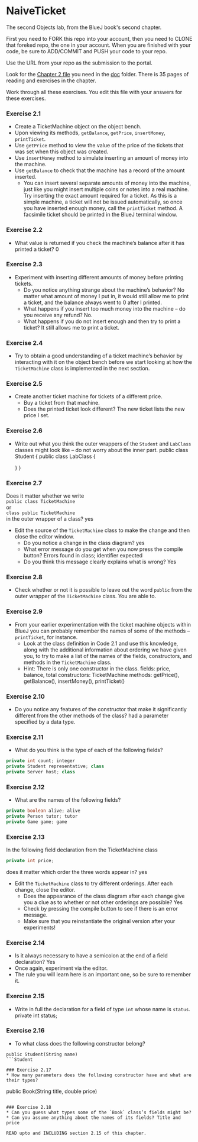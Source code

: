 # NaiveTicket

The second Objects lab, from the BlueJ book's second chapter.

First you need to FORK this repo into your account, then you need to CLONE that foreked repo, the one in your account. 
When you are finished with your code, be sure to ADD/COMMIT and PUSH your code to your repo.

Use the URL from your repo as the submission to the portal. 

Look for the [Chapter 2 file](./doc/BlueJ-objects-first-ch2.pdf) you need in the [doc](./doc) folder.
There is 35 pages of reading and exercises in the chapter.

Work through all these exercises. You edit this file with your answers for these exercises.

### Exercise 2.1
* Create a TicketMachine object on the object bench.
* Upon viewing its methods, `getBalance`, `getPrice`, `insertMoney`, `printTicket`.
* Use `getPrice` method to view the value of the price of the tickets that was set when this object was created.
* Use `insertMoney` method to simulate inserting an amount of money into the machine.
* Use `getBalance` to check that the machine has a record of the amount inserted.
	* You can insert several separate amounts of money into the machine, just like you might insert multiple coins or notes into a real machine. Try inserting the exact amount required for a ticket. As this is a simple machine, a ticket will not be issued automatically, so once you have inserted enough money, call the `printTicket` method. A facsimile ticket should be printed in the BlueJ terminal window.

### Exercise 2.2
* What value is returned if you check the machine’s balance after it has printed a ticket?
0

### Exercise 2.3
* Experiment with inserting different amounts of money before printing tickets.
	* Do you notice anything strange about the machine’s behavior? No matter what amount of money I put in, it would still allow me to print a ticket, and the balance always went to 0 after I printed.
	* What happens if you insert too much money into the machine – do you receive any refund? No.
	* What happens if you do not insert enough and then try to print a ticket? It still allows me to print a ticket.

### Exercise 2.4
* Try to obtain a good understanding of a ticket machine’s behavior by interacting with it on the object bench before we start looking at how the `TicketMachine` class is implemented in the next section.

### Exercise 2.5
* Create another ticket machine for tickets of a different price.
	* Buy a ticket from that machine. 
	* Does the printed ticket look different? The new ticket lists the new price I set.

### Exercise 2.6
* Write out what you think the outer wrappers of the `Student` and `LabClass` classes might look like – do not worry about the inner part. 
public class Student
{
	public class LabClass
	{

	}
}

### Exercise 2.7
Does it matter whether we write<br>
`public class TicketMachine`<br>
or<br>
`class public TicketMachine`<br>
in the outer wrapper of a class? yes

* Edit the source of the `TicketMachine` class to make the change and then close the editor window.
	* Do you notice a change in the class diagram? yes
	* What error message do you get when you now press the compile button? Errors found in class; identifier expected
	* Do you think this message clearly explains what is wrong? Yes

### Exercise 2.8
* Check whether or not it is possible to leave out the word `public` from the outer wrapper of the `TicketMachine` class. You are able to.

### Exercise 2.9
* From your earlier experimentation with the ticket machine objects within BlueJ you can probably remember the names of some of the methods – `printTicket`, for instance.
	* Look at the class definition in Code 2.1 and use this knowledge, along with the additional information about ordering we have given you, to try to make a list of the names of the fields, constructors, and methods in the `TicketMachine` class.
	* Hint: There is only one constructor in the class.
fields: price, balance, total
constructors: TicketMachine
methods: getPrice(), getBalance(), insertMoney(), printTicket()
### Exercise 2.10
* Do you notice any features of the constructor that make it significantly different from the other methods of the class? had a parameter specified by a data type.

### Exercise 2.11
* What do you think is the type of each of the following fields?

```java
private int count; integer
private Student representative; class
private Server host; class
```

### Exercise 2.12
* What are the names of the following fields?

```java
private boolean alive; alive
private Person tutor; tutor
private Game game; game
```
### Exercise 2.13

In the following field declaration from the TicketMachine class<br>

```java
private int price;
```
does it matter which order the three words appear in? yes
* Edit the `TicketMachine` class to try different orderings. After each change, close the editor.
	* Does the appearance of the class diagram after each change give you a clue as to whether or not other orderings are
possible? Yes
	* Check by pressing the compile button to see if there is an error message.
	* Make sure that you reinstantiate the original version after your experiments!

### Exercise 2.14
* Is it always necessary to have a semicolon at the end of a field declaration? Yes
* Once again, experiment via the editor.
* The rule you will learn here is an important one, so be sure to remember it.


### Exercise 2.15
* Write in full the declaration for a field of type `int` whose name is `status`.
private int status;

### Exercise 2.16
* To what class does the following constructor belong?
```
public Student(String name)
```Student

### Exercise 2.17
* How many parameters does the following constructor have and what are their types?
```
public Book(String title, double price)
```2; String, integer

### Exercise 2.18
* Can you guess what types some of the `Book` class’s fields might be? 
* Can you assume anything about the names of its fields? Title and price

READ upto and INCLUDING section 2.15 of this chapter.
